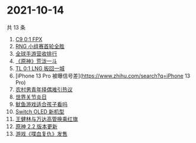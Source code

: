 # 2021-10-14

共 13 条

<!-- BEGIN -->
<!-- 最后更新时间 Thu Oct 14 2021 03:05:02 GMT+0800 (China Standard Time) -->

1. [C9 0:1 FPX](https://www.zhihu.com/search?q=FPX)
1. [RNG 小组赛首轮全胜](https://www.zhihu.com/search?q=RNG)
1. [全球手游营收排行](https://www.zhihu.com/search?q=手游)
1. [《原神》荒泷一斗](https://www.zhihu.com/search?q=原神)
1. [TL 0:1 LNG 扳回一城](https://www.zhihu.com/search?q=LNG)
1. [iPhone 13 Pro 被曝信号差](https://www.zhihu.com/search?q=iPhone 13 Pro)
1. [农村男青年择偶难引热议](https://www.zhihu.com/search?q=农村男青年)
1. [世界关节炎日](https://www.zhihu.com/search?q=关节炎)
1. [鱿鱼游戏适合孩子看吗](https://www.zhihu.com/search?q=鱿鱼游戏)
1. [Switch OLED 新机型](https://www.zhihu.com/search?q=switch)
1. [王健林与万达高管换乘红旗](https://www.zhihu.com/search?q=王健林)
1. [原神 2.2 版本更新](https://www.zhihu.com/search?q=原神)
1. [游戏《喋血复仇》发售](https://www.zhihu.com/search?q=喋血复仇)

<!-- END -->
